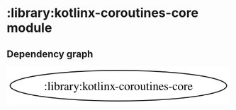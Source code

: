 # :library:kotlinx-coroutines-core module
## Dependency graph
![Dependency graph](../../docs/images/graphs/dep_graph_library_kotlinx_coroutines_core.svg)
